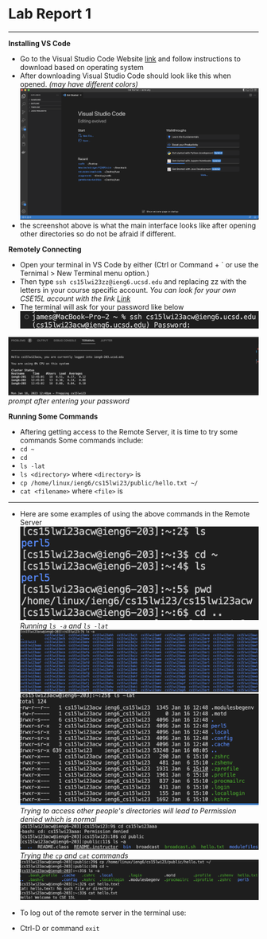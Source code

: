 # Lab Report 1
---

**Installing VS Code**

* Go to the Visual Studio Code Website  [link](https://code.visualstudio.com/) and follow instructions to download based on operating system
* After downloading Visual Studio Code should look like this when opened. *(may have different colors)*
![Image](shot1.png)
* the screenshot above is what the main interface looks like after opening other directories so do not be afraid if different.

**Remotely Connecting**

* Open your terminal in VS Code by either (Ctrl or Command + \` or use the Ternimal > New Terminal menu option.)
* Then type `ssh cs15lwi23zz@ieng6.ucsd.edu` and replacing zz with the letters in your course specific account.
*You can look for your own CSE15L account with the link [Link](https://sdacs.ucsd.edu/~icc/index.php)*
* The terminal will ask for your password like below 
![Image](shot2.png)

![Image](shot3.png)
*prompt after entering your password*


**Running Some Commands**
* Aftering getting access to the Remote Server, it is time to try some commands
Some commands include:
* `cd ~`
* `cd`
* `ls -lat`
* `ls <directory>` where `<directory>` is
* `cp /home/linux/ieng6/cs15lwi23/public/hello.txt ~/`
* `cat <filename>` where `<file>` is
---
* Here are some examples of using the above commands in the Remote Server
![Image](shot4.png)
*Running `ls -a` and `ls -lat`*
![Image](shot5.png) 
![Image](shot6.png)
*Trying to access other people's directories will lead to Permission denied which is normal*
![Image](shot7.png)
*Trying the `cp` and `cat` commands*
![Image](shot8.png)

* To log out of the remote server in the terminal use:
* Ctrl-D or command `exit`
